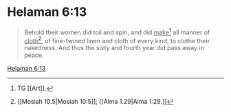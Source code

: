 # Helaman 6:13

> Behold their women did toil and spin, and did <u>make</u>[^a] all manner of <u>cloth</u>[^b], of fine-twined linen and cloth of every kind, to clothe their nakedness. And thus the sixty and fourth year did pass away in peace.

[Helaman 6:13](https://www.churchofjesuschrist.org/study/scriptures/bofm/hel/6?lang=eng&id=p13#p13)


[^a]: TG [[Art]].
[^b]: [[Mosiah 10.5|Mosiah 10:5]]; [[Alma 1.29|Alma 1:29.]]
